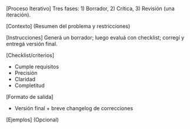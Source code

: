 <!-- Evolved from: ciclo_25.md | Scores C:1.2 U:1.0 K:1.0 | Category:DESARROLLO_CONTINUO -->
[Proceso Iterativo]
Tres fases: 1) Borrador, 2) Crítica, 3) Revisión (una iteración).

[Contexto]
(Resumen del problema y restricciones)

[Instrucciones]
Generá un borrador; luego evaluá con checklist; corregí y entregá versión final.

[Checklist/criterios]
- Cumple requisitos
- Precisión
- Claridad
- Completitud

[Formato de salida]
- Versión final + breve changelog de correcciones

[Ejemplos]
(Opcional)
